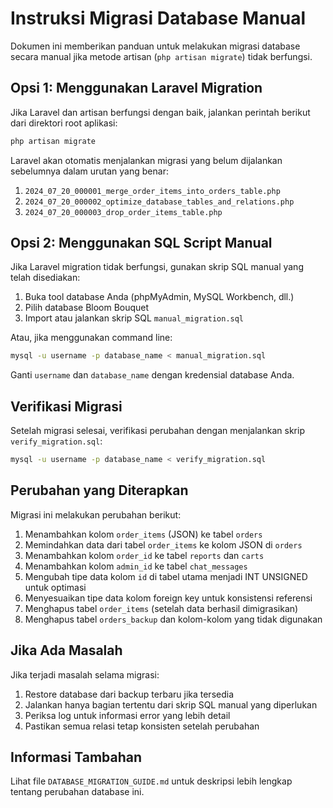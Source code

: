 # Instruksi Migrasi Database Manual

Dokumen ini memberikan panduan untuk melakukan migrasi database secara manual jika metode artisan (`php artisan migrate`) tidak berfungsi.

## Opsi 1: Menggunakan Laravel Migration

Jika Laravel dan artisan berfungsi dengan baik, jalankan perintah berikut dari direktori root aplikasi:

```bash
php artisan migrate
```

Laravel akan otomatis menjalankan migrasi yang belum dijalankan sebelumnya dalam urutan yang benar:

1. `2024_07_20_000001_merge_order_items_into_orders_table.php`
2. `2024_07_20_000002_optimize_database_tables_and_relations.php`
3. `2024_07_20_000003_drop_order_items_table.php`

## Opsi 2: Menggunakan SQL Script Manual

Jika Laravel migration tidak berfungsi, gunakan skrip SQL manual yang telah disediakan:

1. Buka tool database Anda (phpMyAdmin, MySQL Workbench, dll.)
2. Pilih database Bloom Bouquet
3. Import atau jalankan skrip SQL `manual_migration.sql`

Atau, jika menggunakan command line:

```bash
mysql -u username -p database_name < manual_migration.sql
```

Ganti `username` dan `database_name` dengan kredensial database Anda.

## Verifikasi Migrasi

Setelah migrasi selesai, verifikasi perubahan dengan menjalankan skrip `verify_migration.sql`:

```bash
mysql -u username -p database_name < verify_migration.sql
```

## Perubahan yang Diterapkan

Migrasi ini melakukan perubahan berikut:

1. Menambahkan kolom `order_items` (JSON) ke tabel `orders`
2. Memindahkan data dari tabel `order_items` ke kolom JSON di `orders`
3. Menambahkan kolom `order_id` ke tabel `reports` dan `carts`
4. Menambahkan kolom `admin_id` ke tabel `chat_messages`
5. Mengubah tipe data kolom `id` di tabel utama menjadi INT UNSIGNED untuk optimasi
6. Menyesuaikan tipe data kolom foreign key untuk konsistensi referensi
7. Menghapus tabel `order_items` (setelah data berhasil dimigrasikan)
8. Menghapus tabel `orders_backup` dan kolom-kolom yang tidak digunakan

## Jika Ada Masalah

Jika terjadi masalah selama migrasi:

1. Restore database dari backup terbaru jika tersedia
2. Jalankan hanya bagian tertentu dari skrip SQL manual yang diperlukan
3. Periksa log untuk informasi error yang lebih detail
4. Pastikan semua relasi tetap konsisten setelah perubahan

## Informasi Tambahan

Lihat file `DATABASE_MIGRATION_GUIDE.md` untuk deskripsi lebih lengkap tentang perubahan database ini.